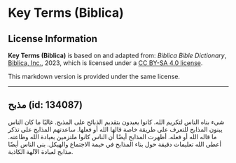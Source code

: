 # Key Terms (Biblica)

## License Information

**Key Terms (Biblica)** is based on and adapted from: _Biblica Bible Dictionary_, [Biblica, Inc.](https://www.biblica.com/), 2023, which is licensed under a [CC BY-SA 4.0 license](https://creativecommons.org/licenses/by-sa/4.0/legalcode.en).

This markdown version is provided under the same license.



--------------------------------

## مذبح (id: 134087)

شيء بناه الناس لتكريم الله. كانوا يعبدون بتقديم الذبائح على المذبح. غالبًا ما كان الناس يبنون المذابح للتعرف على طريقة خاصة قالها الله أو فعلها. ساعدتهم المذابح على تذكر ما قاله الله أو فعله. أظهرت المذابح أيضًا أن الناس كانوا ملتزمين بعبادة الله وطاعته. أعطى الله تعليمات دقيقة حول بناء المذابح في خيمة الاجتماع والهيكل. بنى الناس أيضًا مذابح لعبادة الآلهة الكاذبة.


